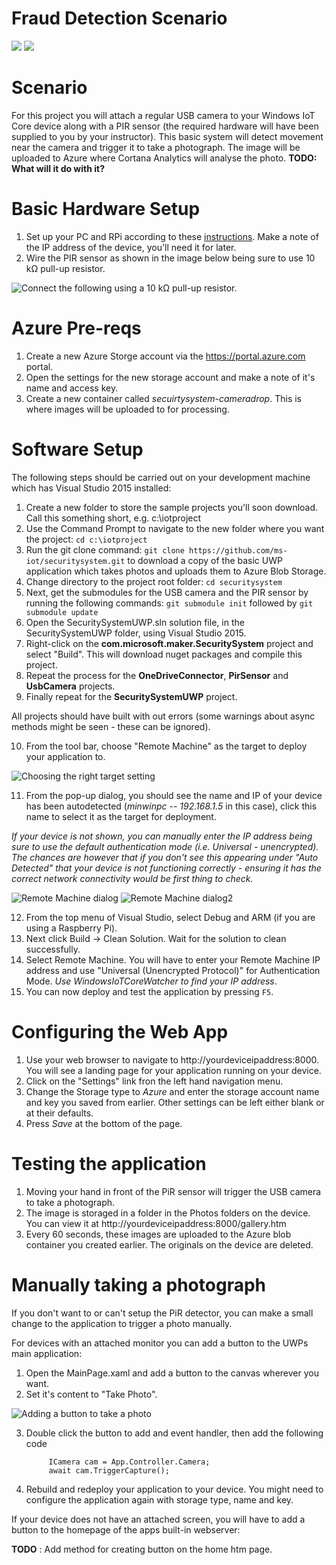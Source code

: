 # Fraud Detection Scenario

<img src="https://hackster.imgix.net/uploads/cover_image/file/66861/SecurityCamera2.JPG?auto=compress%2Cformat&w=400">
<img src="https://hackster.imgix.net/uploads/cover_image/file/91527/project%20picture.png?auto=compress%2Cformat&w=400">

Scenario
========

For this project you will attach a regular USB camera to your Windows IoT Core device along with a PIR sensor (the required hardware will have been supplied to you by your instructor).
This basic system will detect movement near the camera and trigger it to take a photograph. The image will be uploaded to Azure where Cortana Analytics will analyse the photo.
 __TODO: What will it do with it?__

Basic Hardware Setup
====================

1. Set up your PC and RPi according to these [instructions](http://ms-iot.github.io/content/en-US/win10/SetupPCRPI.htm). Make a note of the IP address of the device, you'll need it for later.
2. Wire the PIR sensor as shown in the image below being sure to use 10 kΩ pull-up resistor.

![Connect the following using a 10 kΩ pull-up resistor.](https://hackster.imgix.net/uploads/image/file/68626/PIR_bb.png?auto=compress%2Cformat&amp;w=680&amp;h=510&amp;fit=max "Connect the following using a 10 kΩ pull-up resistor.")

Azure Pre-reqs
==============

1. Create a new Azure Storge account via the https://portal.azure.com portal.
2. Open the settings for the new storage account and make a note of it's name and access key.
3. Create a new container called *secuirtysystem-cameradrop*. This is where images will be uploaded to for processing. 

Software Setup
===============

The following steps should be carried out on your development machine which has Visual Studio 2015 installed:

1. Create a new folder to store the sample projects you'll soon download. Call this something short, e.g. c:\iotproject
2. Use the Command Prompt to navigate to the new folder where you want the project: `cd c:\iotproject` 
3. Run the git clone command: `git clone https://github.com/ms-iot/securitysystem.git` to download a copy of the basic UWP application which takes photos and uploads them to Azure Blob Storage.
4. Change directory to the project root folder: `cd securitysystem`
5. Next, get the submodules for the USB camera and the PIR sensor by running the following commands: `git submodule init` followed by `git submodule update`
6. Open the SecuritySystemUWP.sln solution file, in the SecuritySystemUWP folder, using Visual Studio 2015.
7. Right-click on the __com.microsoft.maker.SecuritySystem__ project and select "Build". This will download nuget packages and compile this project.
8. Repeat the process for the __OneDriveConnector__, __PirSensor__ and __UsbCamera__ projects. 
9. Finally repeat for the __SecuritySystemUWP__ project.

All projects should have built with out errors (some warnings about async methods might be seen - these can be ignored).

10. From the tool bar, choose "Remote Machine" as the target to deploy your application to.

![Choosing the right target setting](images/remotemachine.png "Choosing the right target setting")

11. From the pop-up dialog, you should see the name and IP of your device has been autodetected (*minwinpc -- 192.168.1.5* in this case), click this name to select it as the target for deployment.

*If your device is not shown, you can manually enter the IP address being sure to use the default authentication mode (i.e. Universal - unencrypted). The chances are however that if you don't see this appearing under "Auto Detected" that your device is not functioning correctly - ensuring it has the correct network connectivity would be first thing to check.*

![Remote Machine dialog](images/connections1.png) ![Remote Machine dialog2](images/connections2.png)

12. From the top menu of Visual Studio, select Debug and ARM (if you are using a Raspberry Pi).
13. Next click Build -> Clean Solution. Wait for the solution to clean successfully. 
14. Select Remote Machine. You will have to enter your Remote Machine IP address and use "Universal (Unencrypted Protocol)" for Authentication Mode. *Use WindowsIoTCoreWatcher to find your IP address*.
15. You can now deploy and test the application by pressing `F5`.

Configuring the Web App
=======================

1. Use your web browser to navigate to http://yourdeviceipaddress:8000. You will see a landing page for your application running on your device.
2. Click on the "Settings" link fron the left hand navigation menu.
3.  Change the Storage type to *Azure* and enter the storage account name and key you saved from earlier. Other settings can be left either blank or at their defaults.
4. Press *Save* at the bottom of the page.

Testing the application
=======================

1.  Moving your hand in front of the PiR sensor will trigger the USB camera to take a photograph.
2. The image is storaged in a folder in the Photos folders on the device. You can view it at http://yourdeviceipaddress:8000/gallery.htm
3.  Every 60 seconds, these images are uploaded to the Azure blob container you created earlier. The originals on the device are deleted.

Manually taking a photograph
============================

If you don't want to or can't setup the PiR detector, you can make a small change to the application to trigger a photo manually.

For devices with an attached monitor you can add a button to the UWPs main application:

1. Open the MainPage.xaml and add a button to the canvas wherever you want.
2. Set it's content to "Take Photo".

![Adding a button to take a photo](images/mainpage.xaml.png "Adding a button to take a photo")

3. Double click the button to add and event handler, then add the following code

            ICamera cam = App.Controller.Camera;
            await cam.TriggerCapture();

4. Rebuild and redeploy your application to your device. You might need to configure the application again with storage type, name and key.

If your device does not have an attached screen, you will have to add a button to the homepage of the apps built-in webserver:

__TODO__ : Add method for creating button on the home htm page.